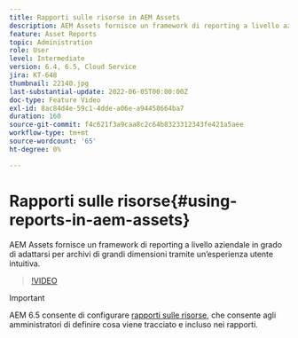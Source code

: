 ```yaml
---
title: Rapporti sulle risorse in AEM Assets
description: AEM Assets fornisce un framework di reporting a livello aziendale in grado di adattarsi per archivi di grandi dimensioni tramite un’esperienza utente intuitiva.
feature: Asset Reports
topic: Administration
role: User
level: Intermediate
version: 6.4, 6.5, Cloud Service
jira: KT-648
thumbnail: 22140.jpg
last-substantial-update: 2022-06-05T00:00:00Z
doc-type: Feature Video
exl-id: 8ac84d4e-59c1-4dde-a06e-a94458664ba7
duration: 160
source-git-commit: f4c621f3a9caa8c2c64b8323312343fe421a5aee
workflow-type: tm+mt
source-wordcount: '65'
ht-degree: 0%

---
```


# Rapporti sulle risorse{#using-reports-in-aem-assets}

AEM Assets fornisce un framework di reporting a livello aziendale in grado di adattarsi per archivi di grandi dimensioni tramite un’esperienza utente intuitiva.

>[!VIDEO](https://video.tv.adobe.com/v/22140?quality=12&learn=on)


>[!IMPORTANT]
>
>AEM 6.5 consente di configurare [rapporti sulle risorse](https://experienceleague.adobe.com/docs/experience-manager-65/assets/administer/asset-reports.html#prerequisite-for-reporting), che consente agli amministratori di definire cosa viene tracciato e incluso nei rapporti.
